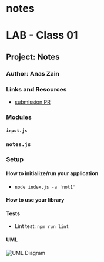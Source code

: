 # notes
# LAB - Class 01

## Project: Notes

### Author: Anas Zain

### Links and Resources

- [submission PR]()


### Modules
#### `input.js`
### `notes.js`

### Setup

#### How to initialize/run your application 

- `node index.js -a 'not1'`

#### How to use your library 
#### Tests
- Lint test: `npm run lint`

#### UML

![UML Diagram](./assets/1.jpg)